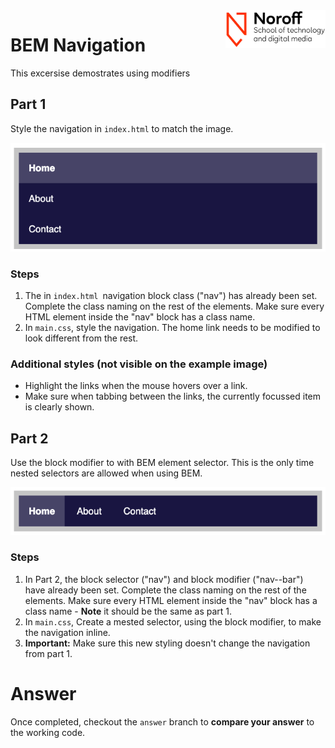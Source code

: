 <img src="./.readme/images/noroff-light.png" width="160" align="right">

# BEM Navigation

This excersise demostrates using modifiers

## Part 1

Style the navigation in `index.html` to match the image.  

![Styled Buttons](./.readme/images/example1.png)

### Steps

1. The in `index.html `navigation block class ("nav") has already been set.  Complete the class naming on the rest of the elements.  Make sure every HTML element inside the "nav" block has a class name.
2. In `main.css`, style the navigation.  The home link needs to be modified to look different from the rest.

### Additional styles (not visible on the example image)
- Highlight the links when the mouse hovers over a link.
- Make sure when tabbing between the links, the currently focussed item is clearly shown.

## Part 2

Use the block modifier to with BEM element selector.  This is the only time nested selectors are allowed when using BEM.

![Styled Buttons](./.readme/images/example2.png)

### Steps

1. In Part 2, the block selector ("nav") and block modifier ("nav--bar") have already been set. Complete the class naming on the rest of the elements.  Make sure every HTML element inside the "nav" block has a class name - **Note** it should be the same as part 1.
2. In `main.css`, Create a mested selector, using the block modifier, to make the navigation inline.
3. **Important:** Make sure this new styling doesn't change the navigation from part 1.

# Answer

Once completed, checkout the `answer` branch to **compare your answer** to the working code.